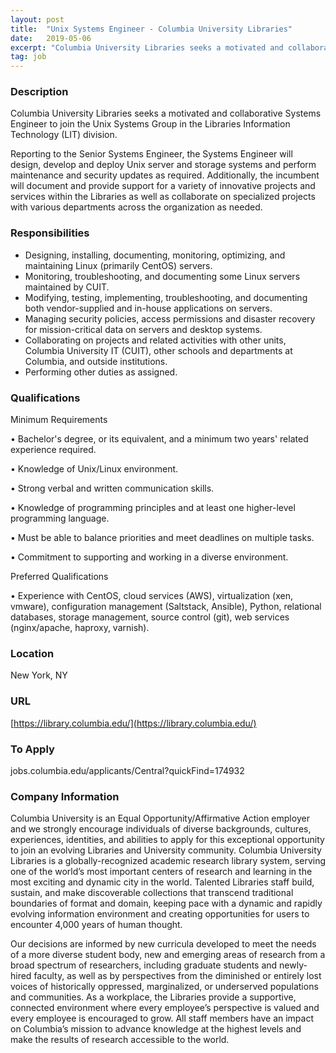 ```yaml
---
layout: post
title:  "Unix Systems Engineer - Columbia University Libraries"
date:   2019-05-06
excerpt: "Columbia University Libraries seeks a motivated and collaborative Systems Engineer to join the Unix Systems Group in the Libraries Information Technology (LIT) division. Reporting to the Senior Systems Engineer, the Systems Engineer will design, develop and deploy Unix server and storage systems and perform maintenance and security updates as required...."
tag: job
---
```


### Description   

Columbia University Libraries seeks a motivated and collaborative Systems Engineer to join the Unix Systems Group in the Libraries Information Technology (LIT) division. 

Reporting to the Senior Systems Engineer, the Systems Engineer will design, develop and deploy Unix server and storage systems and perform maintenance and security updates as required. Additionally, the incumbent will document and provide support for a variety of innovative projects and services within the Libraries as well as collaborate on specialized projects with various departments across the organization as needed. 



### Responsibilities   

- Designing, installing, documenting, monitoring, optimizing, and maintaining Linux (primarily CentOS) servers. 
- Monitoring, troubleshooting, and documenting some Linux servers maintained by CUIT. 
- Modifying, testing, implementing, troubleshooting, and documenting both vendor-supplied and in-house applications on servers. 
- Managing security policies, access permissions and disaster recovery for mission-critical data on servers and desktop systems. 
- Collaborating on projects and related activities with other units, Columbia University IT (CUIT), other schools and departments at Columbia, and outside institutions. 
- Performing other duties as assigned. 



### Qualifications   

Minimum Requirements

• 	Bachelor's degree, or its equivalent, and a minimum two years' related experience required.  

• 	Knowledge of Unix/Linux environment. 

• 	Strong verbal and written communication skills. 

• 	Knowledge of programming principles and at least one higher-level programming language. 

• 	Must be able to balance priorities and meet deadlines on multiple tasks. 

• 	Commitment to supporting and working in a diverse environment.  

Preferred Qualifications

• 	Experience with CentOS, cloud services (AWS), virtualization (xen, vmware), configuration management (Saltstack, Ansible), Python, relational databases, storage management, source control (git), web services (nginx/apache, haproxy, varnish).





### Location   

New York, NY


### URL   

[https://library.columbia.edu/](https://library.columbia.edu/)

### To Apply   

jobs.columbia.edu/applicants/Central?quickFind=174932    


### Company Information   

Columbia University is an Equal Opportunity/Affirmative Action employer and  we strongly encourage individuals of diverse backgrounds, cultures, experiences, identities, and abilities to apply for this exceptional opportunity to join an evolving Libraries and University community. Columbia University Libraries is a globally-recognized academic research library system, serving one of the world’s most important centers of research and learning in the most exciting and dynamic city in the world. Talented Libraries staff build, sustain, and make discoverable collections that transcend traditional boundaries of format and domain, keeping pace with a dynamic and rapidly evolving information environment and creating opportunities for users to encounter 4,000 years of human thought.

Our decisions are informed by new curricula developed to meet the needs of a more diverse student body, new and emerging areas of research from a broad spectrum of researchers, including graduate students and newly-hired faculty, as well as by perspectives from the diminished or entirely lost voices of historically oppressed, marginalized, or underserved populations and communities. As a workplace, the Libraries provide a supportive, connected environment where every employee’s perspective is valued and every employee is encouraged to grow. All staff members have an impact on Columbia’s mission to advance knowledge at the highest levels and make the results of research accessible to the world.




